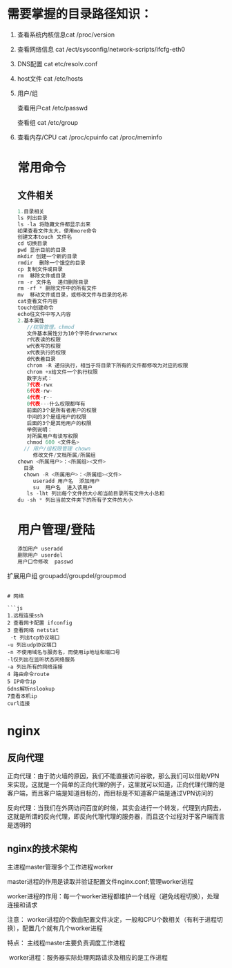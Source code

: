 # 需要掌握的目录路径知识：

1. 查看系统内核信息cat  /proc/version

2. 查看网络信息  cat /ect/sysconfig/network-scripts/ifcfg-eth0

3. DNS配置 cat etc/resolv.conf

4. host文件 cat /etc/hosts

5. 用户/组

   查看用户cat /etc/passwd

   查看组 cat /etc/group

6. 查看内存/CPU cat /proc/cpuinfo      cat /proc/meminfo

   # 常用命令

   ## 文件相关

   ```js
   1.目录相关
   ls 列出目录
   ls -la 将隐藏文件都显示出来
   如果查看文件太大，使用more命令
   创建文本touch 文件名 
   cd 切换目录
   pwd 显示目前的目录
   mkdir 创建一个新的目录
   rmdir  删除一个饿空的目录
   cp 复制文件或目录
   rm  移除文件或目录
   rm -r 文件名  递归删除目录
   rm -rf * 删除文件中的所有文件
   mv  移动文件或目录，或修改文件与目录的名称
   cat查看文件内容
   touch创建命令
   echo往文件中写入内容
   2.基本属性
      //权限管理。chmod
      文件基本属性分为10个字符drwxrwrwx
      r代表读的权限
      w代表写的权限
      x代表执行的权限
      d代表着目录
      chrom -R 递归执行，相当于将目录下所有的文件都修改为对应的权限
      chrom +x给文件一个执行权限
      数字方式：
      7代表-rwx
      6代表-rw-
      4代表-r--
      0代表---什么权限都咩有
      前面的3个是所有者用户的权限
      中间的3个是组用户的权限
      后面的3个是其他用户的权限
      举例说明：
      对所属用户有读写权限
      chmod 600 <文件名>
     // 用户/组权限管理 chown
        修改文件/文档所属/所属组
   chown <所属用户>：<所属组><文件>
     目录
     chown -R <所属用户>：<所属组><文件>
        useradd 用户名  添加用户
        su  用户名  进入该用户
      ls -lht 列出每个文件的大小和当前目录所有文件大小总和
   du -sh * 列出当前文件夹下的所有子文件的大小
   ```

   # 用户管理/登陆
   
   ```js
   添加用户 useradd
   删除用户 userdel
   用户口令修改  passwd
扩展用户组  groupadd/groupdel/groupmod
   ```

   # 网络
   
   ```js
   1.远程连接ssh
   2 查看网卡配置 ifconfig
   3 查看网络 netstat
    -t 列出tcp协议端口
   -u 列出udp协议端口
   -n 不使用域名与服务名，而使用ip地址和端口号
   -l仅列出在监听状态网络服务
   -a 列出所有的网络连接
   4 路由命令route
   5 IP命令ip
   6dns解析nslookup
   7查看本机ip
curl连接
   ```

   # nginx

   ## 反向代理

   正向代理：由于防火墙的原因，我们不能直接访问谷歌，那么我们可以借助VPN来实现，这就是一个简单的正向代理的例子，这里就可以知道，正向代理代理的是客户端，而且客户端是知道目标的，而目标是不知道客户端是通过VPN访问的

   反向代理：当我们在外网访问百度的时候，其实会进行一个转发，代理到内网去，这就是所谓的反向代理，即反向代理代理的服务器，而且这个过程对于客户端而言是透明的

   ## nginx的技术架构

   主进程master管理多个工作进程worker

   master进程的作用是读取并验证配置文件nginx.conf;管理worker进程

   worker进程的作用：每一个worker进程都维护一个线程（避免线程切换），处理连接和请求

   注意： worker进程的个数由配置文件决定，一般和CPU个数相关（有利于进程切换），配置几个就有几个worker进程

   特点： 主线程master主要负责调度工作进程
   
   ​             worker进程：服务器实际处理网路请求及相应的是工作进程

